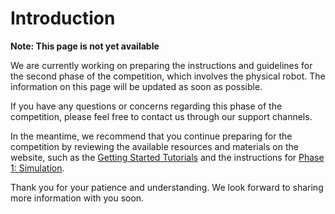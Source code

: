 # Introduction

**Note: This page is not yet available**

We are currently working on preparing the instructions and guidelines for the second phase of the competition, which involves the physical robot. The information on this page will be updated as soon as possible.

If you have any questions or concerns regarding this phase of the competition, please feel free to contact us through our support channels.

In the meantime, we recommend that you continue preparing for the competition by reviewing the available resources and materials on the website, such as the [Getting Started Tutorials](/getting-started-tutorials/setting-up-your-pc/) and the instructions for [Phase 1: Simulation](/competition-instructions/phase-1/introduction/).

Thank you for your patience and understanding. We look forward to sharing more information with you soon.
